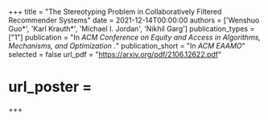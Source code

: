 +++
title = "The Stereotyping Problem in Collaboratively Filtered Recommender Systems"
date = 2021-12-14T00:00:00
authors = ['Wenshuo Guo\*', 'Karl Krauth\*', 'Michael I. Jordan', 'Nikhil Garg']
publication_types = ["1"]
publication = "In *ACM Conference on Equity and Access in Algorithms, Mechanisms, and Optimization .*"
publication_short = "In *ACM EAAMO*"
selected = false
url_pdf = "https://arxiv.org/pdf/2106.12622.pdf"
# url_poster =  
+++
